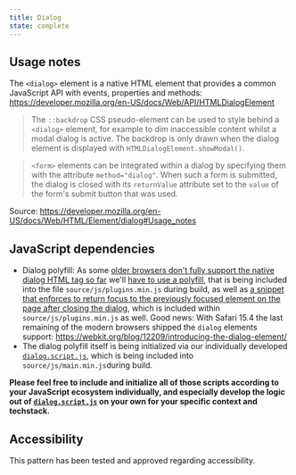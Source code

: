 ```yaml
---
title: Dialog
state: complete
---
```


## Usage notes

The `<dialog>` element is a native HTML element that provides a common JavaScript API with events, properties and methods: <https://developer.mozilla.org/en-US/docs/Web/API/HTMLDialogElement>

> The `::backdrop` CSS pseudo-element can be used to style behind a `<dialog>` element, for example to dim inaccessible content whilst a modal dialog is active. The backdrop is only drawn when the dialog element is displayed with `HTMLDialogElement.showModal()`.

> `<form>` elements can be integrated within a dialog by specifying them with the attribute `method="dialog"`. When such a form is submitted, the dialog is closed with its `returnValue` attribute set to the `value` of the form's submit button that was used.

Source: <https://developer.mozilla.org/en-US/docs/Web/HTML/Element/dialog#Usage_notes>

## JavaScript dependencies

- Dialog polyfill: As some [older browsers don't fully support the native dialog HTML tag so far](https://caniuse.com/#feat=dialog) we'll [have to use a polyfill](https://github.com/GoogleChrome/dialog-polyfill), that is being included into the file `source/js/plugins.min.js` during build, as well as [a snippet that enforces to return focus to the previously focused element on the page after closing the dialog](https://gist.github.com/samthor/babe9fad4a65625b301ba482dad284d1), which is included within `source/js/plugins.min.js` as well. Good news: With Safari 15.4 the last remaining of the modern browsers shipped the `dialog` elements support: <https://webkit.org/blog/12209/introducing-the-dialog-element/>
- The dialog polyfill itself is being initialized via our individually developed [`dialog.script.js`](https://github.com/db-ui/core/blob/main/source/_patterns/02-components/dialog/dialog.script.js), which is being included into `source/js/main.min.js`during build.

**Please feel free to include and initialize all of those scripts according to your JavaScript ecosystem individually, and especially develop the logic out of [`dialog.script.js`](https://github.com/db-ui/core/blob/main/source/_patterns/02-components/dialog/dialog.script.js) on your own for your specific context and techstack.**

## Accessibility

This pattern has been tested and approved regarding accessibility.

[inspirational sources for this page]: # "https://www.uiguideline.com/components/modal"
